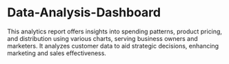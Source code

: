 # Data-Analysis-Dashboard
This analytics report offers insights into spending patterns, product pricing, and distribution using various charts, serving business owners and marketers. It analyzes customer data to aid strategic decisions, enhancing marketing and sales effectiveness.
